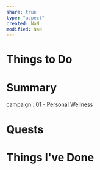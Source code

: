 ```yaml
---
share: true
type: "aspect"
created: NaN 
modified: NaN
---
```


# Things to Do

# Summary
campaign:: [01 - Personal Wellness](./01%20-%20Personal%20Wellness.md)

# Quests

# Things I've Done

